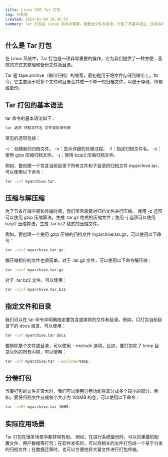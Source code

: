 ```yaml
---
title: Linux 中的 Tar 打包
tag: 分享境
created: 2024-01-09 18:45:33
summary: Tar 打包在 Linux 系统中重要，能整合文件及目录。介绍了其基本语法、压缩与解压缩方法、指定文件或目录操作、分卷打包，还有实际应用场景，像系统备份、软件发布、数据迁移等方面均可使用。
---
```


## 什么是 Tar 打包

在 Linux 系统中，Tar 打包是一项非常重要的操作，它为我们提供了一种方便、高效的方式来整理和备份文件及目录。

Tar 是 tape archive（磁带归档）的缩写，最初是用于将文件存储到磁带上。如今，它主要用于将多个文件和目录合并成一个单一的归档文件，以便于存储、传输或备份。

## Tar 打包的基本语法

tar 命令的基本语法如下：

```bash
tar 选项 归档文件名 文件或目录列表
```

常见的选项包括：

-c：创建新的归档文件。
-v：显示详细的处理过程。
-f：指定归档文件名。
-z：使用 gzip 压缩归档文件。
-j：使用 bzip2 压缩归档文件。

例如，要创建一个包含当前目录下所有文件和子目录的归档文件 myarchive.tar，可以使用以下命令：

```bash
tar -cvf myarchive.tar.
```

## 压缩与解压缩

为了节省存储空间和传输时间，我们常常需要对归档文件进行压缩。
使用 -z 选项可以使用 gzip 压缩算法，生成 .tar.gz 格式的压缩文件；使用 -j 选项可以使用 bzip2 压缩算法，生成 .tar.bz2 格式的压缩文件。

例如，要创建一个使用 gzip 压缩的归档文件 myarchive.tar.gz，可以使用以下命令：

```bash
tar -czvf myarchive.tar.gz.
```

解压缩相应的文件也很简单。对于 .tar.gz 文件，可以使用以下命令解压缩：

```bash
tar -xzvf myarchive.tar.gz
```

对于 .tar.bz2 文件，可以使用：

```bash
tar -xjvf myarchive.tar.bz2
```

## 指定文件和目录

我们可以在 tar 命令中明确指定要包含或排除的文件和目录。例如，只打包当前目录下的 docs 目录，可以使用：

```bash
tar -cvf myarchive.tar docs
```

要排除某个文件或目录，可以使用 --exclude 选项。比如，要打包除了 temp 目录以外的所有内容，可以使用：

```bash
tar -cvf myarchive.tar --exclude=temp.
```

## 分卷打包

当要打包的文件非常大时，我们可以使用分卷功能将其分成多个较小的部分。例如，要将归档文件分成每个大小为 100MB 的卷，可以使用以下命令：

```bash
tar -cvMf myarchive.tar 100M.
```

## 实际应用场景

Tar 打包在很多场景中都非常有用。
例如，在进行系统备份时，可以将重要的配置文件、用户数据等打包；在软件发布时，可以将相关的文件打包成一个易于分发的归档文件；在数据迁移时，也可以方便地将大量文件进行打包传输。
